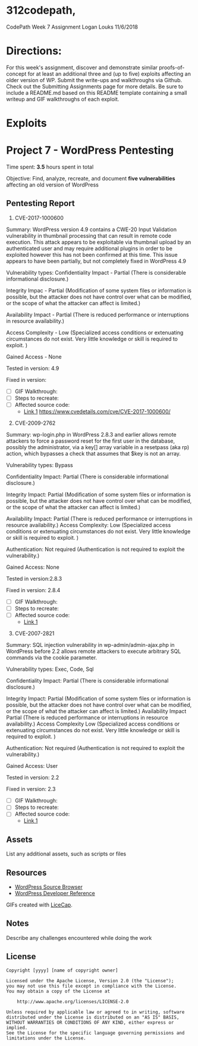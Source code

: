 # 312codepath, 
CodePath Week 7 Assignment
Logan Louks
11/6/2018

# Directions:
For this week's assignment, discover and demonstrate similar proofs-of-concept for at least an additional three and (up to five) exploits affecting an older version of WP. Submit the write-ups and walkthroughs via Github. Check out the Submitting Assignments page for more details. Be sure to include a README.md based on this README template containing a small writeup and GIF walkthroughs of each exploit.

# Exploits

# Project 7 - WordPress Pentesting

Time spent: **3.5** hours spent in total

Objective: Find, analyze, recreate, and document **five vulnerabilities** affecting an old version of WordPress

## Pentesting Report
    
1. CVE-2017-1000600

Summary: WordPress version 4.9 contains a CWE-20 Input Validation vulnerability in thumbnail processing that can result in remote code execution. This attack appears to be exploitable via thumbnail upload by an authenticated user and may require additional plugins in order to be exploited however this has not been confirmed at this time. This issue appears to have been partially, but not completely fixed in WordPress 4.9	
  
Vulnerability types:
Confidentiality Impact - Partial (There is considerable informational disclosure.)
    
Integrity Impac - Partial (Modification of some system files or information is possible, but the attacker does not have control over what can be modified, or the scope of what the attacker can affect is limited.)

Availability Impact	- Partial (There is reduced performance or interruptions in resource availability.)

Access Complexity -	Low (Specialized access conditions or extenuating circumstances do not exist. Very little knowledge or skill is required to exploit. )

Gained Access -	None
    
Tested in version: 4.9

Fixed in version:  
  
  - [ ] GIF Walkthrough: 
  - [ ] Steps to recreate: 
  - [ ] Affected source code: 
    - [Link 1](https://core.trac.wordpress.org/browser/tags/version/src/source_file.php)
    https://www.cvedetails.com/cve/CVE-2017-1000600/
    

2. CVE-2009-2762

Summary: wp-login.php in WordPress 2.8.3 and earlier allows remote attackers to force a password reset for the first user in the database, possibly the administrator, via a key[] array variable in a resetpass (aka rp) action, which bypasses a check that assumes that $key is not an array.

Vulnerability types: Bypass

Confidentiality Impact: Partial (There is considerable informational disclosure.)

Integrity Impact: Partial (Modification of some system files or information is possible, but the attacker does not have control over what can be modified, or the scope of what the attacker can affect is limited.)

Availability Impact: Partial (There is reduced performance or interruptions in resource availability.)
Access Complexity: Low (Specialized access conditions or extenuating circumstances do not exist. Very little knowledge or skill is required to exploit. )

Authentication: Not required (Authentication is not required to exploit the vulnerability.)

Gained Access: None

Tested in version:2.8.3

Fixed in version: 2.8.4

  - [ ] GIF Walkthrough: 
  - [ ] Steps to recreate: 
  - [ ] Affected source code:
    - [Link 1](https://core.trac.wordpress.org/browser/tags/version/src/source_file.php)


3. CVE-2007-2821

Summary: SQL injection vulnerability in wp-admin/admin-ajax.php in WordPress before 2.2 allows remote attackers to execute arbitrary SQL commands via the cookie parameter.

Vulnerability types: Exec, Code, Sql

Confidentiality Impact:	Partial (There is considerable informational disclosure.)

Integrity Impact: Partial (Modification of some system files or information is possible, but the attacker does not have control over what can be modified, or the scope of what the attacker can affect is limited.)
Availability Impact	Partial (There is reduced performance or interruptions in resource availability.)
Access Complexity	Low (Specialized access conditions or extenuating circumstances do not exist. Very little knowledge or skill is required to exploit. )

Authentication: Not required (Authentication is not required to exploit the vulnerability.)

Gained Access: User

Tested in version: 2.2

Fixed in version:  2.3

  - [ ] GIF Walkthrough: 
  - [ ] Steps to recreate: 
  - [ ] Affected source code:
    - [Link 1](https://core.trac.wordpress.org/browser/tags/version/src/source_file.php) 

## Assets

List any additional assets, such as scripts or files

## Resources

- [WordPress Source Browser](https://core.trac.wordpress.org/browser/)
- [WordPress Developer Reference](https://developer.wordpress.org/reference/)

GIFs created with [LiceCap](http://www.cockos.com/licecap/).

## Notes

Describe any challenges encountered while doing the work

## License

    Copyright [yyyy] [name of copyright owner]

    Licensed under the Apache License, Version 2.0 (the "License");
    you may not use this file except in compliance with the License.
    You may obtain a copy of the License at

        http://www.apache.org/licenses/LICENSE-2.0

    Unless required by applicable law or agreed to in writing, software
    distributed under the License is distributed on an "AS IS" BASIS,
    WITHOUT WARRANTIES OR CONDITIONS OF ANY KIND, either express or implied.
    See the License for the specific language governing permissions and
    limitations under the License.
